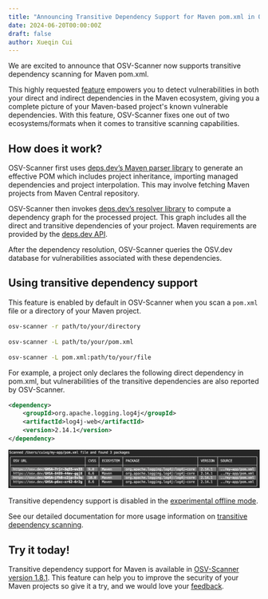 ```yaml
---
title: "Announcing Transitive Dependency Support for Maven pom.xml in OSV-Scanner"
date: 2024-06-20T00:00:00Z
draft: false
author: Xueqin Cui
---
```


We are excited to announce that OSV-Scanner now supports transitive dependency scanning for Maven pom.xml.

This highly requested [feature](https://github.com/google/osv-scanner/issues/35) empowers you to detect vulnerabilities in both your direct and indirect dependencies in the Maven ecosystem, giving you a complete picture of your Maven-based project's known vulnerable dependencies. With this feature, OSV-Scanner fixes one out of two ecosystems/formats when it comes to transitive scanning capabilities.

<!--more-->

## How does it work?

OSV-Scanner first uses [deps.dev’s Maven parser library](https://pkg.go.dev/deps.dev/util/maven) to generate an effective POM which includes project inheritance, importing managed dependencies and project interpolation. This may involve fetching Maven projects from Maven Central repository.

OSV-Scanner then invokes [deps.dev’s resolver library](https://pkg.go.dev/deps.dev/util/resolve) to compute a dependency graph for the processed project. This graph includes all the direct and transitive dependencies of your project. Maven requirements are provided by the [deps.dev API](https://docs.deps.dev/api/v3/#getrequirements).

After the dependency resolution, OSV-Scanner queries the OSV.dev database for vulnerabilities associated with these dependencies.

## Using transitive dependency support

This feature is enabled by default in OSV-Scanner when you scan a `pom.xml` file or a directory of your Maven project.

```bash
osv-scanner -r path/to/your/directory
```

```bash
osv-scanner -L path/to/your/pom.xml
```

```bash
osv-scanner -L pom.xml:path/to/your/file
```

For example, a project only declares the following direct dependency in pom.xml, but vulnerabilities of the transitive dependencies are also reported by OSV-Scanner.

```xml
<dependency>
    <groupId>org.apache.logging.log4j</groupId>
    <artifactId>log4j-web</artifactId>
    <version>2.14.1</version>
</dependency>
```

![Vulnerabilities reported scanning transitive dependencies in Maven pom.xml](transitive-scan-maven.png "Vulnerabilities reported scanning transitive dependencies in Maven pom.xml")

Transitive dependency support is disabled in the [experimental offline mode](https://google.github.io/osv-scanner/experimental/offline-mode/).

See our detailed documentation for more usage information on [transitive dependency scanning](https://google.github.io/osv-scanner/supported-languages-and-lockfiles/#transitive-dependency-scanning).

## Try it today!

Transitive dependency support for Maven is available in [OSV-Scanner version 1.8.1](https://github.com/google/osv-scanner/releases/tag/v1.8.1). This feature can help you to improve the security of your Maven projects so give it a try, and we would love your [feedback](https://github.com/google/osv-scanner/issues/new).
